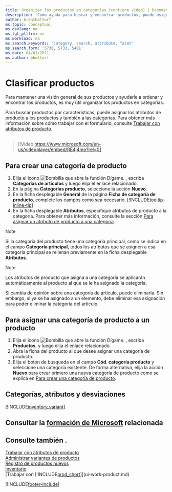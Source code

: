 ```yaml
---
title: Organizar los productos en categorías (contiene vídeo) | Documentos de Microsoft
description: 'Como ayuda para buscar y encontrar productos, puede asignar atributos de producto y organizar los productos en categorías.'
author: brentholtorf
ms.topic: conceptual
ms.devlang: na
ms.tgt_pltfrm: na
ms.workload: na
ms.search.keywords: 'category, search, attribute, facet'
ms.search.form: '5730, 5733, 5401'
ms.date: 04/01/2021
ms.author: bholtorf
---
```

# Clasificar productos

Para mantener una visión general de sus productos y ayudarle a ordenar y encontrar los productos, es muy útil organizar los productos en categorías.

Para buscar productos por características, puede asignar los atributos de producto a los productos y también a las categorías. Para obtener más información sobre cómo trabajar con el formulario, consulte [Trabajar con atributos de producto](inventory-how-work-item-attributes.md).
<br><br>  

> [!Video https://www.microsoft.com/en-us/videoplayer/embed/RE4j4mo?rel=0]

## Para crear una categoría de producto
1. Elija el icono ![Bombilla que abre la función Dígame.](media/ui-search/search_small.png "Dígame qué desea hacer") , escriba **Categorías de artículos** y luego elija el enlace relacionado.
2. En la página **Categorías producto**, seleccione la acción **Nuevo**.
3. En la ficha desplegable **General** de la página **Ficha de categoría de producto**, complete los campos como sea necesario. [!INCLUDE[tooltip-inline-tip](includes/tooltip-inline-tip_md.md)]
4. En la ficha desplegable **Atributos**, especifique atributos de producto a la categoría. Para obtener más información, consulte la sección [Para asignar un atributo de producto a una categoría](inventory-how-work-item-attributes.md#to-assign-item-attributes-to-item-categories).

> [!NOTE]  
> Si la categoría del producto tiene una categoría principal, como se indica en el campo **Categoría principal**, todos los atributos que se asignen a esa categoría principal se rellenan previamente en la ficha desplegable **Atributos**.

> [!NOTE]  
> Los atributos de producto que asigna a una categoría se aplicarán automáticamente al producto al que se le ha asignado la categoría.

Si cambia de opinión sobre una categoría de artículo, puede eliminarla. Sin embargo, si ya se ha asignado a un elemento, debe eliminar esa asignación para poder eliminar la categoría del artículo.

## Para asignar una categoría de producto a un producto

1. Elija el icono ![Bombilla que abre la función Dígame.](media/ui-search/search_small.png "Dígame qué desea hacer") , escriba **Productos**, y luego elija el enlace relacionado.
2. Abra la ficha del producto al que desee asignar una categoría de producto.
3. Elija el botón de búsqueda en el campo **Cód. categoría producto** y seleccione una categoría existente. De forma alternativa, elija la acción **Nuevo** para crear primero una nueva categoría de producto como se explica en [Para crear una categoría de producto](inventory-how-categorize-items.md#to-create-an-item-category).

## Categorías, atributos y desviaciones

[!INCLUDE[inventory_variant](includes/inventory_variant.md)]

## Consultar la [formación de Microsoft](/training/modules/trade-master-data-dynamics-365-business-central/) relacionada

## Consulte también .

[Trabajar con atributos de producto](inventory-how-work-item-attributes.md)  
[Administrar variantes de productos](inventory-item-variants.md)  
[Registro de productos nuevos](inventory-how-register-new-items.md)  
[Inventario](inventory-manage-inventory.md)  
[Trabajar con [!INCLUDE[prod_short](includes/prod_short.md)]](ui-work-product.md)


[!INCLUDE[footer-include](includes/footer-banner.md)]
